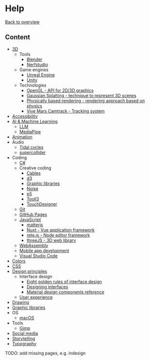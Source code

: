 # Help

[Back to overview](/studiesstart/)

## Content

- [3D](3d)
  - Tools
    - [Blender](3d/blender)
    - [Nerfstudio](3d/nerfstudio)
  - Game engines
    - [Unreal Engine](3d/unreal)
    - [Unity](unity)
  - Technologies
    - [OpenGL - API for 2D/3D graphics](opengl)
    - [Gaussian Splatting - technique to represent 3D scenes](3d/gaussiansplatting)
    - [Physically based rendering - rendering approach based on physics](3d/pbr/physicallybasedrendering)
    - [Vive Mars Camtrack - Tracking system](3d/vivemarscamtrack)
- [Accessibility](accessibility)
- [AI & Machine Learning](ai)
  - [LLM](ai/llm)
  - [MediaPipe](ai/mediapipe)
- [Animation](animation)
- Audio
  - [Tidal cycles](tidalcycles)
  - [supercollider](supercollider)
- Coding
  - [C#](coding/csharp)
  - Creative coding
    - [Cables](https://cables.gl/)
    - [d3](coding/javascript/d3)
    - [Graphic libraries](graphiclibraries)
    - [Noise](noise)
    - [p5](coding/javascript/p5js)
    - [Tooll3](https://github.com/tooll3)
    - [TouchDesigner](touchdesigner)
  - [Git](git)
  - [GitHub Pages](githubpages)
  - [JavaScript](coding/javascript/)
    - [matterjs](coding/javascript/matterjs)
    - [Nuxt - Vue application framework](coding/javascript/nuxt)
    - [rete.js - Node editor framework](coding/javascript/retejs)
    - [threeJS - 3D web library](coding/javascript/threejs)
  - [WebAssembly](coding/webassembly)
  - [Mobile app development](coding/mobileappdevelopment)
  - [Visual Studio Code](vscode)
- [Colors](colors)
- [CSS](css)
- [Design principles](designprinciples)
  - Interface design
    - [Eight golden rules of interface design](https://capian.co/shneiderman-eight-golden-rules-interface-design)
    - [Designing interfaces](https://www.oreilly.com/library/view/designing-interfaces-3rd/9781492051954/)
    - [Material design components reference](https://m3.material.io/components)
  - [User experience](ux)
- [Drawing](drawing)
- [Graphic libraries](graphiclibraries)
- OS
  - [macOS](macos)
- Tools
  - [Gimp](gimp)
- [Social media](socialmedia)
- [Storytelling](storytelling)
- [Typography](typography)


TODO: add missing pages, e.g. indesign